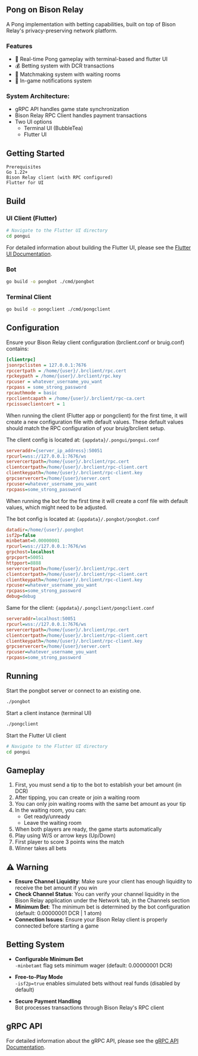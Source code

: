 ## Pong on Bison Relay

A Pong implementation with betting capabilities, built on top of Bison Relay's privacy-preserving network platform.

### Features

 - 🏓 Real-time Pong gameplay with terminal-based and flutter UI
 - 💰 Betting system with DCR transactions
 - 🚦 Matchmaking system with waiting rooms
 - 🔔 In-game notifications system

### System Architecture:
- gRPC API handles game state synchronization
- Bison Relay RPC Client handles payment transactions
- Two UI options
  - Terminal UI (BubbleTea)
  - Flutter UI

## Getting Started

```
Prerequisites
Go 1.22+
Bison Relay client (with RPC configured)
Flutter for UI
```

## Build

### UI Client (Flutter)
```bash
# Navigate to the Flutter UI directory
cd pongui
```

For detailed information about building the Flutter UI, please see the [Flutter UI Documentation](pongui/README.md).

### Bot
```bash
go build -o pongbot ./cmd/pongbot
```

### Terminal Client
```bash
go build -o pongclient ./cmd/pongclient
```

## Configuration

Ensure your Bison Relay client configuration (brclient.conf or bruig.conf) contains:
```ini
[clientrpc]
jsonrpclisten = 127.0.0.1:7676
rpccertpath = /home/{user}/.brclient/rpc.cert
rpckeypath = /home/{user}/.brclient/rpc.key
rpcuser = whatever_username_you_want
rpcpass = some_strong_password
rpcauthmode = basic
rpcclientcapath = /home/{user}/.brclient/rpc-ca.cert
rpcissueclientcert = 1
```

When running the client (Flutter app or pongclient) for the first time, it will create a new configuration file with default values. These default values should match the RPC configuration of your bruig/brclient setup.

The client config is located at: `{appdata}/.pongui/pongui.conf`

```ini
serveraddr={server_ip_address}:50051
rpcurl=wss://127.0.0.1:7676/ws
servercertpath=/home/{user}/.brclient/rpc.cert
clientcertpath=/home/{user}/.brclient/rpc-client.cert
clientkeypath=/home/{user}/.brclient/rpc-client.key
grpcservercert=/home/{user}/server.cert
rpcuser=whatever_username_you_want
rpcpass=some_strong_password
```

When running the bot for the first time it will create a conf file with default values, which might need to be adjusted.

The bot config is located at: `{appdata}/.pongbot/pongbot.conf`

```ini
datadir=/home/{user}/.pongbot
isf2p=false
minbetamt=0.00000001
rpcurl=wss://127.0.0.1:7676/ws
grpchost=localhost
grpcport=50051
httpport=8888
servercertpath=/home/{user}/.brclient/rpc.cert
clientcertpath=/home/{user}/.brclient/rpc-client.cert
clientkeypath=/home/{user}/.brclient/rpc-client.key
rpcuser=whatever_username_you_want
rpcpass=some_strong_password
debug=debug
```

Same for the client: `{appdata}/.pongclient/pongclient.conf`

```ini
serveraddr=localhost:50051
rpcurl=wss://127.0.0.1:7676/ws
servercertpath=/home/{user}/.brclient/rpc.cert
clientcertpath=/home/{user}/.brclient/rpc-client.cert
clientkeypath=/home/{user}/.brclient/rpc-client.key
grpcservercert=/home/{user}/server.cert
rpcuser=whatever_username_you_want
rpcpass=some_strong_password
```

## Running

Start the pongbot server or connect to an existing one.

```bash
./pongbot
```

Start a client instance (terminal UI)

```bash
./pongclient
```

Start the Flutter UI client

```bash
# Navigate to the Flutter UI directory
cd pongui
```

## Gameplay

1. First, you must send a tip to the bot to establish your bet amount (in DCR)
2. After tipping, you can create or join a waiting room
3. You can only join waiting rooms with the same bet amount as your tip
4. In the waiting room, you can:
   - Get ready/unready
   - Leave the waiting room
5. When both players are ready, the game starts automatically
6. Play using W/S or arrow keys (Up/Down)
7. First player to score 3 points wins the match
8. Winner takes all bets

## ⚠️ Warning

- **Ensure Channel Liquidity**: Make sure your client has enough liquidity to receive the bet amount if you win
- **Check Channel Status**: You can verify your channel liquidity in the Bison Relay application under the Network tab, in the Channels section
- **Minimum Bet**: The minimum bet is determined by the bot configuration (default: 0.00000001 DCR | 1 atom)
- **Connection Issues**: Ensure your Bison Relay client is properly connected before starting a game

## Betting System

- **Configurable Minimum Bet**  
  `-minbetamt` flag sets minimum wager (default: 0.00000001 DCR)
  
- **Free-to-Play Mode**  
  `-isf2p=true` enables simulated bets without real funds (disabled by default)

- **Secure Payment Handling**  
  Bot processes transactions through Bison Relay's RPC client

## gRPC API

For detailed information about the gRPC API, please see the [gRPC API Documentation](pongrpc/README.md).


